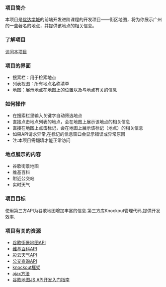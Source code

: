 ### 项目简介
本项目是[优达学城](https://cn.udacity.com)的前端开发进阶课程的开发项目——街区地图，将为你展示广州的一些著名的地点，并提供该地点的相关信息。

### 了解项目
[访问本项目](https://liaozeen.github.io/googleMapProject/)

### 项目的界面
- 搜索栏：用于检索地点
- 列表视图：所有地点名称清单
- 地图：展示地点在地图上的位置以及与地点有关的信息

### 如何操作
- 在搜索栏里输入关键字自动筛选地点
- 直接点击地点列表的地点，会在地图上展示该地点的相关信息
- 直接在地图上点击标记，会在地图上展示该标记（地点）的相关信息
- 如果API请求异常,在标记的信息窗口会显示错误或异常原因
- 注:本项目需翻墙才能正常访问

### 地点展示的内容
- 谷歌街景地图
- 维基百科
- 附近公交站
- 实时天气

### 项目目标

使用第三方API为谷歌地图增加丰富的信息.第三方库Knockout管理代码,提供开发效率.

### 项目有关的资源
- [谷歌街景地图API](https://developers.google.com/maps/documentation/javascript/streetview)
- [维基百科API](https://www.mediawiki.org/wiki/API:Main_page)
- [彩云天气API](http://www.caiyunapp.com/)
- [公交查询API](https://www.jisuapi.com/api/transit/)
- [knockout框架](http://knockoutjs.com/)
- [ajax方法](http://www.w3school.com.cn/jquery/ajax_ajax.asp)
- [谷歌地图JS API开发入门指南](https://developers.google.com/maps/documentation/javascript/tutorial?hl=zh-cn)




